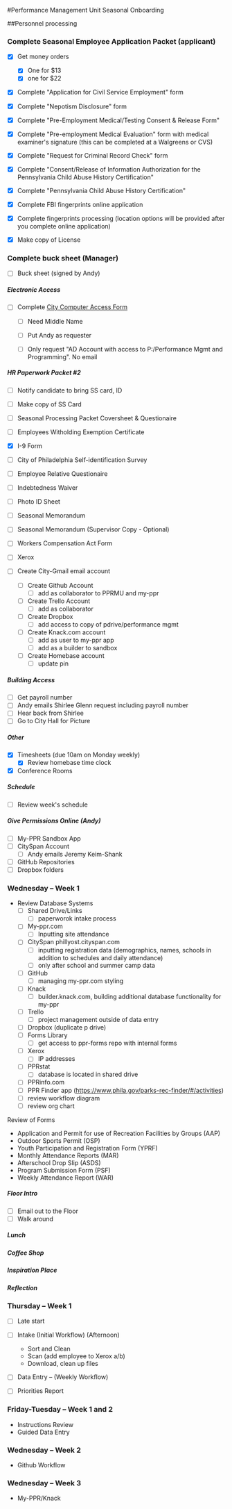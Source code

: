 #Performance Management Unit Seasonal Onboarding

##Personnel processing

###  Complete Seasonal Employee Application Packet (applicant)
- [X] Get money orders 
	- [X] One for $13
	- [X] one for $22
- [X] Complete "Application for Civil Service Employment" form
- [X] Complete "Nepotism Disclosure" form
- [X] Complete "Pre-Employment Medical/Testing Consent & Release Form"
- [X] Complete "Pre-employment Medical Evaluation" form with medical examiner's signature (this can be completed at a Walgreens or CVS)
- [X] Complete "Request for Criminal Record Check" form
- [X] Complete "Consent/Release of Information Authorization for the Pennsylvania Child Abuse History Certification"
- [X] Complete "Pennsylvania Child Abuse History Certification"
- [X] Complete FBI fingerprints online application
- [X] Complete fingerprints processing (location options will be provided after you complete online application)
- [X] Make copy of License


### Complete buck sheet (Manager)
- [ ] Buck sheet (signed by Andy)

##### Electronic Access

- [ ] Complete [City Computer Access Form](https://events.membersolutions.com/event_register.asp?content_id=45002)

    - [ ] Need Middle Name
    - [ ] Put Andy as requester
    - [ ] Only request "AD Account with access to P:/Performance Mgmt and Programming". No email


##### HR Paperwork Packet #2

- [ ] Notify candidate to bring SS card, ID
- [ ] Make copy of SS Card
- [ ] Seasonal Processing Packet Coversheet & Questionaire
- [ ] Employees Witholding Exemption Certificate
- [X] I-9 Form
- [ ] City of Philadelphia Self-identification Survey
- [ ] Employee Relative Questionaire
- [ ] Indebtedness Waiver
- [ ] Photo ID Sheet
- [ ] Seasonal Memorandum
- [ ] Seasonal Memorandum (Supervisor Copy - Optional)
- [ ] Workers Compensation Act Form



- [ ] Xerox

- [ ] Create City-Gmail email account

    - [ ] Create Github Account
		-[ ] add as collaborator to PPRMU and my-ppr

    - [ ] Create Trello Account
		-[ ] add as collaborator

    - [ ] Create Dropbox
		-[ ] add access to copy of pdrive/performance mgmt

    - [ ] Create Knack.com account
		-[ ] add as user to my-ppr app
		-[ ] add as a builder to sandbox
	
	- [ ] Create Homebase account
		- [ ] update pin
		
##### Building Access

- [ ] Get payroll number
- [ ] Andy emails Shirlee Glenn request including payroll number
- [ ] Hear back from Shirlee
- [ ] Go to City Hall for Picture

##### Other 

- [x] Timesheets (due 10am on Monday weekly)
	- [x] Review homebase time clock
- [x] Conference Rooms

##### Schedule

- [ ] Review week's schedule

##### Give Permissions Online (Andy)

- [ ] My-PPR Sandbox App
- [ ] CitySpan Account
	- [ ] Andy emails Jeremy Keim-Shank
- [ ] GitHub Repositories
- [ ] Dropbox folders

### Wednesday – Week 1
- Review Database Systems
    - [ ] Shared Drive/Links
		- [ ] paperworok intake process
    - [ ] My-ppr.com
		- [ ] Inputting site attendance
    - [ ] CitySpan phillyost.cityspan.com
		- [ ] inputting registration data (demographics, names, schools in addition to schedules and daily attendance)
		- [ ] only after school and summer camp data
    - [ ] GitHub
		- [ ] managing my-ppr.com styling
	- [ ] Knack
		- [ ] builder.knack.com, building additional database functionality for my-ppr
    - [ ] Trello
		- [ ] project management outside of data entry
    - [ ] Dropbox (duplicate p drive)
    - [ ] Forms Library
		- [ ] get access to ppr-forms repo with internal forms
    - [ ] Xerox
		- [ ] IP addresses
    - [ ] PPRstat
		- [ ] database is located in shared drive 
	- [ ] PPRinfo.com
	- [ ] PPR Finder app (https://www.phila.gov/parks-rec-finder/#/activities)
	- [ ] review workflow diagram
	- [ ] review org chart 

Review of Forms

- Application and Permit for use of Recreation Facilities by Groups (AAP)
- Outdoor Sports Permit (OSP)
- Youth Participation and Registration Form (YPRF)
- Monthly Attendance Reports (MAR)
- Afterschool Drop Slip (ASDS)
- Program Submission Form (PSF)
- Weekly Attendance Report (WAR)

##### Floor Intro

- [ ] Email out to the Floor
- [ ] Walk around

##### Lunch

##### Coffee Shop

##### Inspiration Place

##### Reflection

### Thursday – Week 1

- [ ] Late start

- [ ] Intake (Initial Workflow) (Afternoon)
    - Sort and Clean
    - Scan (add employee to Xerox a/b)
    - Download, clean up files
- [ ] Data Entry – (Weekly Workflow)
- [ ] Priorities Report
### Friday-Tuesday – Week 1 and 2
- Instructions Review
- Guided Data Entry
### Wednesday – Week 2
- Github Workflow
### Wednesday – Week 3
- My-PPR/Knack
